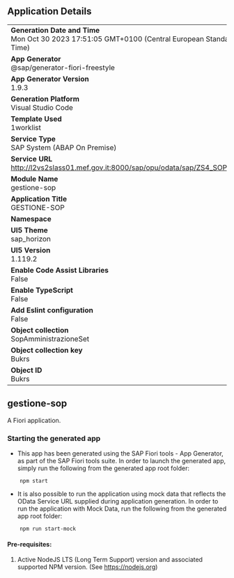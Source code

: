## Application Details
|               |
| ------------- |
|**Generation Date and Time**<br>Mon Oct 30 2023 17:51:05 GMT+0100 (Central European Standard Time)|
|**App Generator**<br>@sap/generator-fiori-freestyle|
|**App Generator Version**<br>1.9.3|
|**Generation Platform**<br>Visual Studio Code|
|**Template Used**<br>1worklist|
|**Service Type**<br>SAP System (ABAP On Premise)|
|**Service URL**<br>http://l2vs2slass01.mef.gov.it:8000/sap/opu/odata/sap/ZS4_SOP_SRV
|**Module Name**<br>gestione-sop|
|**Application Title**<br>GESTIONE-SOP|
|**Namespace**<br>|
|**UI5 Theme**<br>sap_horizon|
|**UI5 Version**<br>1.119.2|
|**Enable Code Assist Libraries**<br>False|
|**Enable TypeScript**<br>False|
|**Add Eslint configuration**<br>False|
|**Object collection**<br>SopAmministrazioneSet|
|**Object collection key**<br>Bukrs|
|**Object ID**<br>Bukrs|

## gestione-sop

A Fiori application.

### Starting the generated app

-   This app has been generated using the SAP Fiori tools - App Generator, as part of the SAP Fiori tools suite.  In order to launch the generated app, simply run the following from the generated app root folder:

```
    npm start
```

- It is also possible to run the application using mock data that reflects the OData Service URL supplied during application generation.  In order to run the application with Mock Data, run the following from the generated app root folder:

```
    npm run start-mock
```

#### Pre-requisites:

1. Active NodeJS LTS (Long Term Support) version and associated supported NPM version.  (See https://nodejs.org)


